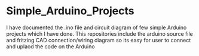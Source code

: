 # Simple_Arduino_Projects
I have documented the .ino file and circuit diagram of few simple Arduino projects which I have done.
This repositories include the arduino source file and fritzing CAD connection/wiring diagram so its easy for user to connect and uplaod the code on the Arduino
